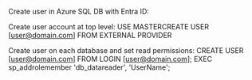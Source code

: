 Create user in Azure SQL DB with Entra ID:

Create user account at top level:
USE MASTERCREATE USER [user@domain.com] FROM EXTERNAL PROVIDER

Create user on each database and set read permissions:
CREATE USER [user@domain.com] FROM LOGIN [user@domain.com];
EXEC sp_addrolemember 'db_datareader', 'UserName';
